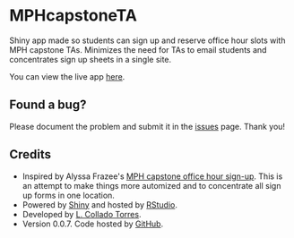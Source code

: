 MPHcapstoneTA
=============

Shiny app made so students can sign up and reserve office hour slots with MPH capstone TAs. Minimizes the need for TAs to email students and concentrates sign up sheets in a single site.

You can view the live app [here](http://glimmer.rstudio.com/lcolladotor/MPHcapstoneTA/).

## Found a bug?

Please document the problem and submit it in the [issues](https://github.com/lcolladotor/MPHcapstoneTA/issues) page. Thank you!

## Credits

* Inspired by Alyssa Frazee's [MPH capstone office hour sign-up](http://biostat.jhsph.edu/~afrazee/mphcapstone.html). This is an attempt to make things more automized and to concentrate all sign up forms in one location.
* Powered by [Shiny](http://www.rstudio.com/shiny/) and hosted by [RStudio](http://www.rstudio.com/).
* Developed by [L. Collado Torres](http://bit.ly/LColladoTorres).
* Version 0.0.7. Code hosted by [GitHub](https://github.com/lcolladotor/MPHcapstoneTA).
